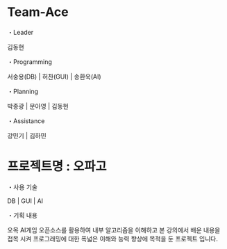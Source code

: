 # Team-Ace
・Leader

김동현

・Programming

서숭용(DB) | 허찬(GUI) | 송환욱(AI)

・Planning

박종광 | 문아영 | 김동현

・Assistance

강민기 | 김하민

# 프로젝트명 : 오파고
・사용 기술

DB | GUI | AI

・기획 내용

오목 AI게임 오픈소스를 활용하여 내부 알고리즘을 이해하고 본 강의에서 배운 내용을 접목 시켜 프로그래밍에 대한 폭넓은 이해와 능력 향상에 목적을 둔 프로젝트 입니다.